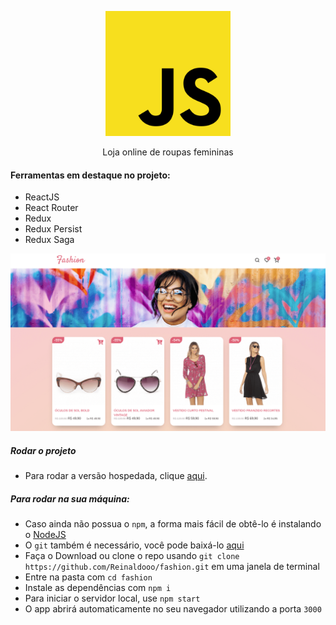 <p  align="center">
<img  height="200px"  src="./docs/js.svg">
</p>

<p  align="center">
Loja online de roupas femininas
</p>

#### Ferramentas em destaque no projeto:

* ReactJS
* React Router
* Redux
* Redux Persist
* Redux Saga

![Example](/docs/Example.png)

##### Rodar o projeto

* Para rodar a versão hospedada, clique [aqui](https://fashion-reinaldo.netlify.app/).

##### Para rodar na sua máquina:

* Caso ainda não possua o `npm`, a forma mais fácil de obtê-lo é instalando o [NodeJS](https://nodejs.org/en/download/)
* O `git` também é necessário, você pode baixá-lo [aqui](https://git-scm.com/)
* Faça o Download ou clone o repo usando `git clone https://github.com/Reinaldooo/fashion.git` em uma janela de terminal
* Entre na pasta com `cd fashion`
* Instale as dependências com `npm i`
* Para iniciar o servidor local, use `npm start`
* O app abrirá automaticamente no seu navegador utilizando a porta `3000`
